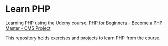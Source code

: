 # Learn PHP
Learning PHP using the Udemy course,<a href="https://www.udemy.com/course/php-for-complete-beginners-includes-msql-object-oriented/"> PHP for Beginners - Become a PHP Master - CMS Project </a>

This repository holds exercises and projects to learn PHP from the course. 

